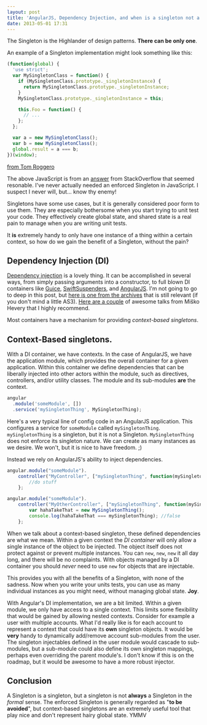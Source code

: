 ```yaml
---
layout: post
title: 'AngularJS, Dependency Injection, and when is a singleton not a Singleton?'
date: 2013-05-01 17:31
---
```


The Singleton is the Highlander of design patterns. **There can be only one**.

An example of a Singleton implementation might look something like this:

```javascript
(function(global) {
  'use strict';
  var MySingletonClass = function() {
    if (MySingletonClass.prototype._singletonInstance) {
      return MySingletonClass.prototype._singletonInstance;
    }
    MySingletonClass.prototype._singletonInstance = this;

    this.Foo = function() {
      // ...
    };
  };

  var a = new MySingletonClass();
  var b = new MySingletonClass();
  global.result = a === b;
})(window);
```

[from Tom Roggero](http://stackoverflow.com/a/6733919/87002)

The above JavaScript is from an [answer](http://stackoverflow.com/questions/1635800/javascript-best-singleton-pattern)
from StackOverflow that seemed resonable. I've never actually needed an enforced Singleton in JavaScript.
I suspect I never will, but... know thy enemy!

Singletons have some use cases, but it is generally considered poor form to use
them. They are especially bothersome when you start trying to unit test your
code. They effectively create global state, and shared state is a real pain to
manage when you are writing unit tests.

It **is** extremely handy to only have one instance of a thing within a certain
context, so how do we gain the benefit of a Singleton, without the pain?

## Dependency Injection (DI)

[Dependency injection](http://en.wikipedia.org/wiki/Dependency_injection) is a lovely thing. It can be accomplished in several ways, from simply
passing arguments into a constructor, to full blown DI containers like
[Guice](https://code.google.com/p/google-guice/),
[SwiftSuspenders](https://github.com/tschneidereit/SwiftSuspenders), and
[AngularJS](http://angularjs.org/). I'm not going to go to deep in this post, but [here is one from
the archives](http://joelhooks.com/2009/07/12/inversion-of-control-and-dependency-injection-in-flex-using-the-parsley-application-framework-part-1/) that is still relevant (if you don't mind a little AS3). [Here are a couple](http://misko.hevery.com/2008/11/11/clean-code-talks-dependency-injection/) of awesome talks from Miško Hevery that I highly recommend.

Most containers have a mechanism for
providing _context-based singletons_.

## Context-Based singletons.

With a DI container, we have contexts. In the case of AngularJS, we have
the application module, which provides the overall container for a given
application. Within this container we define dependencies that can be
liberally injected into other actors within the module, such as directives,
controllers, and/or utility classes. The module and its sub-modules **are** the context.

```javascript
angular
  .module('someModule', [])
  .service('mySingletonThing', MySingletonThing);
```

Here's a very typical line of config code in an AngularJS application. This configures
a service for `someModule` called `mySingletonThing`. `mySingletonThing` is a
singleton, but it is not a Singleton. `MySingletonThing` does not enforce its
singleton nature. We can create as many instances as we desire. We won't, but it
is nice to have freedom. ;)

Instead we rely on AngularJS's ability to inject dependencies.

```javascript
angular.module("someModule").
    controller("MyController", ["mySingletonThing", function(mySingletonThing) {
        //do stuff
    };

angular.module("someModule").
    controller("MyOtherController", ["mySingletonThing", function(mySingletonThing) {
        var hahaTakeThat = new MySingletonThing();
        console.log(hahaTakeThat === mySingletonThing); //false
    };
```

When we talk about a context-based singleton, these defined dependencies
are what we mean. Within a given context the _DI container_ will only allow a single
instance of the object to be injected. The object itself does not protect
against or prevent multiple instances. You can `new`, `new`, `new` it all day long,
and there will be no complaints. With objects managed by a DI container you
should _never_ need to use `new` for objects that are injectable.

This provides you with all the benefits of a Singleton, with none of the
sadness. Now when you write your units tests, you can use as many individual instances as
you might need, without managing global state. **Joy**.

With Angular's DI implementation, we are a bit limited. Within a given module, we only
have access to a single context. This limits some flexibility that would
be gained by allowing nested contexts. Consider for example a user with
multiple accounts. What I'd really like is for each account to represent a
context that could have its **own** singleton objects. It would be **very**
handy to dynamically add/remove account sub-modules from the user. The singleton
injectables defined in the user module would cascade to sub-modules, but a
sub-module could also define its own singleton mappings, perhaps even overriding
the parent module's. I don't know if this is on the roadmap, but it would be awesome to
have a more robust injector.

## Conclusion

A Singleton is a singleton, but a singleton is not **always** a Singleton in the
_formal_ sense. The enforced Singleton is generally regarded as "**to be avoided**", but context-based
singletons are an extremely useful tool that play nice and
don't represent hairy global state. YMMV
